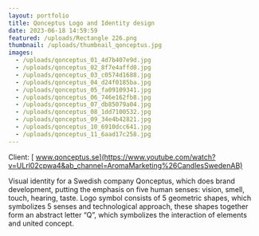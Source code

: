```yaml
---
layout: portfolio
title: Qonceptus Logo and Identity design
date: 2023-06-18 14:59:59
featured: /uploads/Rectangle 226.png
thumbnail: /uploads/thumbnail_qonceptus.jpg
images:
  - /uploads/qonceptus_01_4d7b407e9d.jpg
  - /uploads/qonceptus_02_8f7e4affd0.jpg
  - /uploads/qonceptus_03_c0574d1688.jpg
  - /uploads/qonceptus_04_d24f0185ba.jpg
  - /uploads/qonceptus_05_fa09109341.jpg
  - /uploads/qonceptus_06_746e162fb8.jpg
  - /uploads/qonceptus_07_db85079a04.jpg
  - /uploads/qonceptus_08_1dd7100532.jpg
  - /uploads/qonceptus_09_34e4b42821.jpg
  - /uploads/qonceptus_10_6910dcc641.jpg
  - /uploads/qonceptus_11_6aad17c258.jpg
---
```


Client: [ www.qonceptus.se](https://www.youtube.com/watch?v=ULrl02cpwa4&ab_channel=AromaMarketing%26CandlesSwedenAB)

Visual identity for a Swedish company Qonceptus, which does brand development, putting the emphasis on five human senses: vision, smell, touch, hearing, taste. Logo symbol consists of 5 geometric shapes, which symbolizes 5 senses and technological approach, these shapes together form an abstract letter “Q”, which symbolizes the interaction of elements and united concept.
